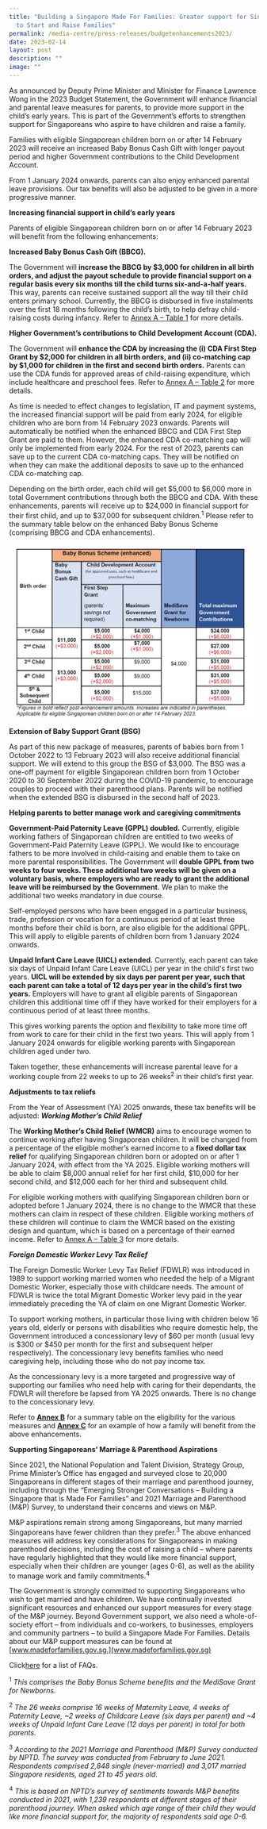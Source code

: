 ```yaml
---
title: "Building a Singapore Made For Families: Greater support for Singaporeans
  to Start and Raise Families"
permalink: /media-centre/press-releases/budgetenhancements2023/
date: 2023-02-14
layout: post
description: ""
image: ""
---
```

As announced by Deputy Prime Minister and Minister for Finance Lawrence Wong in the 2023 Budget Statement, the Government will enhance financial and parental leave measures for parents, to provide more support in the child’s early years. This is part of the Government’s efforts to strengthen support for Singaporeans who aspire to have children and raise a family.

Families with eligible Singaporean children born on or after 14 February 2023 will receive an increased Baby Bonus Cash Gift with longer payout period and higher Government contributions to the Child Development Account.

From 1 January 2024 onwards, parents can also enjoy enhanced parental leave provisions. Our tax benefits will also be adjusted to be given in a more progressive manner.

**Increasing financial support in child’s early years**

Parents of eligible Singaporean children born on or after 14 February 2023 will benefit from the following enhancements:

**Increased Baby Bonus Cash Gift (BBCG).** 

The Government will **increase the BBCG by $3,000 for children in all birth orders, and adjust the payout schedule to provide financial support on a regular basis every six months till the child turns six-and-a-half years.** This way, parents can receive sustained support all the way till their child enters primary school. Currently, the BBCG is disbursed in five instalments over the first 18 months following the child’s birth, to help defray child-raising costs during infancy. Refer to [Annex A – Table 1](/files/Annex%20A%20M&P.pdf) for more details.

**Higher Government’s contributions to Child Development Account (CDA).** 

The Government will **enhance the CDA by increasing the (i) CDA First Step Grant by $2,000 for children in all birth orders, and (ii) co-matching cap by $1,000 for children in the first and second birth orders.** Parents can use the CDA funds for approved areas of child-raising expenditure, which include healthcare and preschool fees. Refer to [Annex A – Table 2](/files/Annex%20A%20M&P.pdf) for more details.

As time is needed to effect changes to legislation, IT and payment systems, the increased financial support will be paid from early 2024, for eligible children who are born from 14 February 2023 onwards. Parents will automatically be notified when the enhanced BBCG and CDA First Step Grant are paid to them. However, the enhanced CDA co-matching cap will only be implemented from early 2024. For the rest of 2023, parents can save up to the current CDA co-matching caps. They will be notified on when they can make the additional deposits to save up to the enhanced CDA co-matching cap. 

Depending on the birth order, each child will get $5,000 to $6,000 more in total Government contributions through both the BBCG and CDA. With these enhancements, parents will receive up to $24,000 in financial support for their first child, and up to $37,000 for subsequent children.<sup>1</sup> Please refer to the summary table below on the enhanced Baby Bonus Scheme (comprising BBCG and CDA enhancements).

![Enhanced Baby Bonus Table](/images/Baby%20Bonus%20Scheme%20Table.jpg)

**Extension of Baby Support Grant (BSG)**

As part of this new package of measures, parents of babies born from 1 October 2022 to 13 February 2023 will also receive additional financial support. We will extend to this group the BSG of $3,000. The BSG was a one-off payment for eligible Singaporean children born from 1 October 2020 to 30 September 2022 during the COVID-19 pandemic, to encourage couples to proceed with their parenthood plans. Parents will be notified when the extended BSG is disbursed in the second half of 2023.

**Helping parents to better manage work and caregiving commitments**

**Government-Paid Paternity Leave (GPPL) doubled.** Currently, eligible working fathers of Singaporean children are entitled to two weeks of Government-Paid Paternity Leave (GPPL). We would like to encourage fathers to be more involved in child-raising and enable them to take on more parental responsibilities. The Government will **double GPPL from two weeks to four weeks. These additional two weeks will be given on a voluntary basis, where employers who are ready to grant the additional leave will be reimbursed by the Government.** We plan to make the additional two weeks mandatory in due course.

Self-employed persons who have been engaged in a particular business, trade, profession or vocation for a continuous period of at least three months before their child is born, are also eligible for the additional GPPL. This will apply to eligible parents of children born from 1 January 2024 onwards.

**Unpaid Infant Care Leave (UICL) extended.** Currently, each parent can take six days of Unpaid Infant Care Leave (UICL) per year in the child's first two years. **UICL will be extended by six days per parent per year, such that each parent can take a total of 12 days per year in the child’s first two years.** Employers will have to grant all eligible parents of Singaporean children this additional time off if they have worked for their employers for a continuous period of at least three months.

This gives working parents the option and flexibility to take more time off from work to care for their child in the first two years. This will apply from 1 January 2024 onwards for eligible working parents with Singaporean children aged under two.

Taken together, these enhancements will increase parental leave for a working couple from 22 weeks to up to 26 weeks<sup>2</sup> in their child’s first year.

**Adjustments to tax reliefs**

From the Year of Assessment (YA) 2025 onwards, these tax benefits will be adjusted:
***Working Mother’s Child Relief***

The **Working Mother’s Child Relief (WMCR)** aims to encourage women to continue working after having Singaporean children. It will be changed from a percentage of the eligible mother’s earned income to a **fixed dollar tax relief** for qualifying Singaporean children born or adopted on or after 1 January 2024, with effect from the YA 2025. Eligible working mothers will be able to claim $8,000 annual relief for her first child, $10,000 for her second child, and $12,000 each for her third and subsequent child.

For eligible working mothers with qualifying Singaporean children born or adopted before 1 January 2024, there is no change to the WMCR that these mothers can claim in respect of these children. Eligible working mothers of these children will continue to claim the WMCR based on the existing design and quantum, which is based on a percentage of their earned income. Refer to [Annex A – Table 3](/files/Annex%20A%20M&P.pdf) for more details.

***Foreign Domestic Worker Levy Tax Relief***

The Foreign Domestic Worker Levy Tax Relief (FDWLR) was introduced in 1989 to support working married women who needed the help of a Migrant Domestic Worker, especially those with childcare needs. The amount of FDWLR is twice the total Migrant Domestic Worker levy paid in the year immediately preceding the YA of claim on one Migrant Domestic Worker.

To support working mothers, in particular those living with children below 16 years old, elderly or persons with disabilities who require domestic help, the Government introduced a concessionary levy of $60 per month (usual levy is $300 or $450 per month for the first and subsequent helper respectively). The concessionary levy benefits families who need caregiving help, including those who do not pay income tax.

As the concessionary levy is a more targeted and progressive way of supporting our families who need help with caring for their dependants, the FDWLR will therefore be lapsed from YA 2025 onwards. There is no change to the concessionary levy.

Refer to **[Annex B](/files/M&P%20Annex%20B.pdf)** for a summary table on the eligibility for the various measures and **[Annex C](/files/M&P%20Annex%20C.pdf)** for an example of how a family will benefit from the above enhancements.

**Supporting Singaporeans’ Marriage & Parenthood Aspirations**

Since 2021, the National Population and Talent Division, Strategy Group, Prime Minister’s Office has engaged and surveyed close to 20,000 Singaporeans in different stages of their marriage and parenthood journey, including through the “Emerging Stronger Conversations – Building a Singapore that is Made For Families” and 2021 Marriage and Parenthood (M&P) Survey, to understand their concerns and views on M&P.

M&P aspirations remain strong among Singaporeans, but many married Singaporeans have fewer children than they prefer.<sup>3</sup> The above enhanced measures will address key considerations for Singaporeans in making parenthood decisions, including the cost of raising a child – where parents have regularly highlighted that they would like more financial support, especially when their children are younger (ages 0-6), as well as the ability to manage work and family commitments.<sup>4</sup>

The Government is strongly committed to supporting Singaporeans who wish to get married and have children. We have continually invested significant resources and enhanced our support measures for every stage of the M&P journey. Beyond Government support, we also need a whole-of-society effort – from individuals and co-workers, to businesses, employers and community partners – to build a Singapore Made For Families. Details about our M&P support measures can be found at [www.madeforfamilies.gov.sg.](www.madeforfamilies.gov.sg)

Click[here](/files/M&P%20FAQs.pdf) for a list of FAQs.

<sup>1</sup> *This comprises the Baby Bonus Scheme benefits and the MediSave Grant for Newborns.*

<sup>2</sup> *The 26 weeks comprise 16 weeks of Maternity Leave, 4 weeks of Paternity Leave, ~2 weeks of Childcare Leave (six days per parent) and ~4 weeks of Unpaid Infant Care Leave (12 days per parent) in total for both parents.*

<sup>3</sup> *According to the 2021 Marriage and Parenthood (M&P) Survey conducted by NPTD. The survey was conducted from February to June 2021. Respondents comprised 2,848 single (never-married) and 3,017 married Singapore residents, aged 21 to 45 years old.*

<sup>4</sup> *This is based on NPTD’s survey of sentiments towards M&P benefits conducted in 2021, with 1,239 respondents at different stages of their parenthood journey. When asked which age range of their child they would like more financial support for, the majority of respondents said age 0-6.*